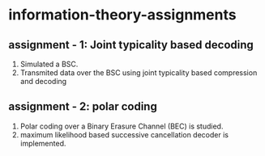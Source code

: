 # information-theory-assignments

## assignment - 1: Joint typicality based decoding 
1. Simulated a BSC. 
2. Transmited data over the BSC using joint typicality based compression and decoding

## assignment - 2: polar coding
1. Polar coding over a Binary Erasure Channel (BEC) is studied. 
2. maximum likelihood based successive cancellation decoder is implemented. 
